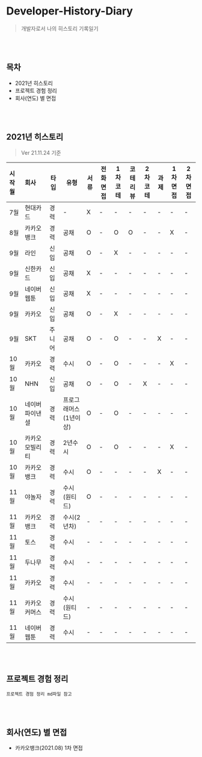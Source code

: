 # Developer-History-Diary

> 개발자로서 나의 히스토리 기록일기
<br/>
<br/>

## 목차

-   2021년 히스토리
-   프로젝트 경험 정리
-   회사(연도) 별 면접
<br/>
<br/>

## 2021년 히스토리

> Ver 21.11.24 기준

| 시작월 | 회사       | 타입 | 유형 | 서류 | 전화면접 | 1차코테 | 코테리뷰 | 2차코테 | 과제 | 1차면접 | 2차면접 |
| :----- | :--------- | ---- | ---- | ---- | -------- | ------- | -------- | ------- | ---- | ------- | ------- |
| 7월    | 현대카드   | 경력 | -    | X    | -        | -       | -        | -       | -    | -       | -       |
| 8월    | 카카오뱅크 | 경력 | 공채 | O    | -        | O       | O        | -       | -    | X       | -       |
| 9월    | 라인       | 신입 | 공채 | O    | -        | X       | -        | -       | -    | -       | -       |
| 9월    | 신한카드   | 신입 | 공채 | X    | -        | -       | -        | -       | -    | -       | -       |
| 9월    | 네이버웹툰 | 신입 | 공채 | X    | -        | -       | -        | -       | -    | -       | -       |
| 9월    | 카카오 | 신입 | 공채 | O    | -        | X       | -        | -       | -    | -       | -       |
| 9월    | SKT | 주니어 | 공채 | O    | -        | O       | -        | -       | X    | -       | -       |
| 10월    | 카카오 | 경력 | 수시 | O    | -        | O       | -        | -       | -    | X       | -       |
| 10월    | NHN | 신입 | 공채 | O    | -        | O       | -        | X       | -    | -       | -       |
| 10월    | 네이버파이낸셜 | 경력 | 프로그래머스(1년이상) | O    | -        | O       | -        | -       | -    | -       | -       |
| 10월    | 카카오 모빌리티 | 경력 | 2년수시 | O    | -        | O       | -        | -       | -    | X       | -       |
| 10월    | 카카오뱅크 | 경력 | 수시 | O    | -        | -       | -        | -       | X    | -       | -       |
| 11월    | 야놀자 | 경력 | 수시(원티드) | O    | -        | -       | -        | -       | -    | -       | -       |
| 11월    | 카카오뱅크 | 경력 | 수시(2년차) | -    | -        | -       | -        | -       | -    | -       | -       |
| 11월    | 토스 | 경력 | 수시 | -    | -        | -       | -        | -       | -    | -       | -       |
| 11월    | 두나무 | 경력 | 수시 | -    | -        | -       | -        | -       | -    | -       | -       |
| 11월    | 카카오 | 경력 | 수시 | -    | -        | -       | -        | -       | -    | -       | -       |
| 11월    | 카카오커머스 | 경력 | 수시(원티드) | -    | -        | -       | -        | -       | -    | -       | -       |
| 11월    | 네이버웹툰 | 경력 | 수시 | -    | -        | -       | -        | -       | -    | -       | -       |

<br/>
<br/>

## 프로젝트 경험 정리

    프로젝트 경험 정리 md파일 참고
<br/>
<br/>

## 회사(연도) 별 면접

-   카카오뱅크(2021.08) 1차 면접
